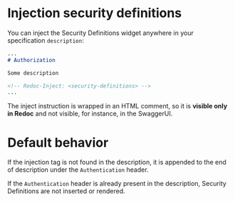 # Injection security definitions

You can inject the Security Definitions widget anywhere in your specification `description`:

```markdown
...
# Authorization

Some description

<!-- Redoc-Inject: <security-definitions> -->
...
```
The inject instruction is wrapped in an HTML comment,
so it is **visible only in Redoc** and not visible, for instance, in the SwaggerUI.

# Default behavior

If the injection tag is not found in the description, it is appended to the end
of description under the `Authentication` header.

If the `Authentication` header is already present in the description,
Security Definitions are not inserted or rendered.
